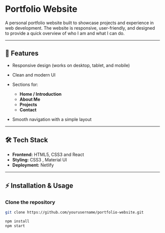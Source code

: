 # Portfolio Website

A personal portfolio website built to showcase projects and experience in web development. The website is responsive, user-friendly, and designed to provide a quick overview of who I am and what I can do.

---

## 🚀 Features

* Responsive design (works on desktop, tablet, and mobile)
* Clean and modern UI
* Sections for:

  * **Home / Introduction**
  * **About Me**
  * **Projects**
  * **Contact**
* Smooth navigation with a simple layout

---

## 🛠️ Tech Stack

* **Frontend:** HTML5, CSS3 and React
* **Styling:** CSS3 , Material UI
* **Deployment:**  Netlify
---


## ⚡ Installation & Usage

### Clone the repository

```bash
git clone https://github.com/yourusername/portfolio-website.git
```
```bash
npm install
npm start
```

